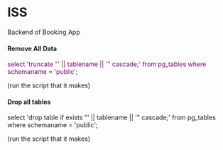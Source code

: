 # ISS
Backend of Booking App


#### Remove All Data

<font color="purple">select 'truncate "' || tablename || '" cascade;' 
  from pg_tables
 where schemaname = 'public';</font>


(run the script that it makes)


#### Drop all tables

select 'drop table if exists "' || tablename || '" cascade;' 
  from pg_tables
 where schemaname = 'public';

(run the script that it makes)
